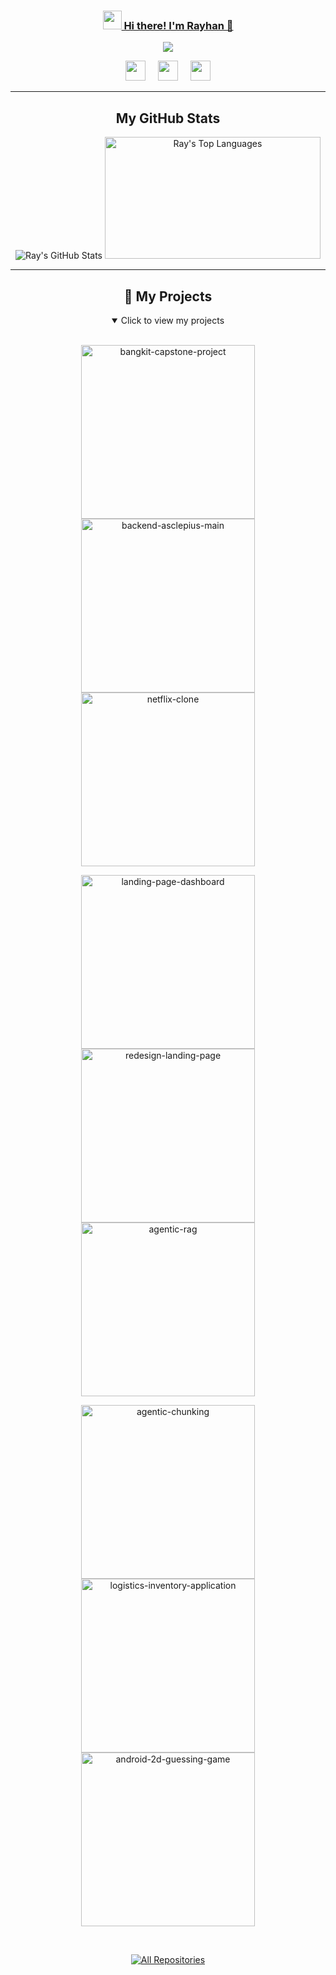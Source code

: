 <p align="center">
  <a href="https://github.com/rayhanfay">
    <h3 align="center"><img src="https://raw.githubusercontent.com/MartinHeinz/MartinHeinz/master/wave.gif" width="30px"> Hi there! I'm Rayhan 👋</h3>
  </a>
</p>

<p align="center">
  <a href="https://github.com/rayhanfay/readme-typing-svg">
    <img src="https://readme-typing-svg.demolab.com/?lines=Cloud%20Computing%20Graduate%20at%20Bangkit%20Academy;AI%20Enthusiast;Aspiring%20React%20Developer;Informatics%20Engineering%20at%20Riau%20University&font=Fira%20Code&center=true&width=600&height=45&color=e25822&vCenter=true&pause=1000&size=22" />
  </a>
</p>

<p align="center">
  <a href="https://www.linkedin.com/in/rayhanalfarassy/" title="LinkedIn"><img width="32px" src="https://i.imgur.com/FGka1lR.png"/></a>
  &#8287;&#8287;&#8287;
  <a href="https://discord.gg/C5wTPHd8TY" title="Discord"><img width="32px" src="https://i.imgur.com/eHkmWFL.png"/></a>
  &#8287;&#8287;&#8287;
  <a href="https://rayhanfay.netlify.app/" title="Portfolio"><img width="32px" src="https://i.imgur.com/9M1sywz.png"></a>
</p>

---

<h2 align="center">My GitHub Stats</h2>
<p align="center">
  <img src="https://github-readme-stats.vercel.app/api?username=rayhanfay&show_icons=true&theme=dark&bg_color=151515&title_color=e25822&icon_color=e25822&text_color=ffffff&hide_border=true" alt="Ray's GitHub Stats" />
  <img src="https://github-readme-stats.vercel.app/api/top-langs?username=rayhanfay&langs_count=10&show_icons=true&locale=en&layout=compact&theme=dark&bg_color=151515&title_color=e25822&icon_color=e25822&text_color=ffffff&hide_border=true&hide=c%2b%2b" alt="Ray's Top Languages" height="195px" width="345px" />
</p>

---

<h2 align="center">📘 My Projects</h2>
<details open align="center">
  <summary>Click to view my projects</summary>
  <br>
  <p align="center">
    <a href="https://github.com/mdaninas/C242-PS006"><img width="278" src="https://denvercoder1-github-readme-stats.vercel.app/api/pin/?username=mdaninas&repo=C242-PS006&theme=dark&bg_color=151515&title_color=e25822&icon_color=e25822&text_color=ffffff&hide_border=true" alt="bangkit-capstone-project"></a>
    <a href="https://github.com/rayhanfay/backend-asclepius-main"><img width="278" src="https://denvercoder1-github-readme-stats.vercel.app/api/pin/?username=rayhanfay&repo=backend-asclepius-main&theme=dark&bg_color=151515&title_color=e25822&icon_color=e25822&text_color=ffffff&hide_border=true" alt="backend-asclepius-main"></a>
    <a href="https://github.com/rayhanfay/netflix-clone"><img width="278" src="https://denvercoder1-github-readme-stats.vercel.app/api/pin/?username=rayhanfay&repo=netflix-clone&theme=dark&bg_color=151515&title_color=e25822&icon_color=e25822&text_color=ffffff&hide_border=true" alt="netflix-clone"></a>
  </p>
  <p align="center">
    <a href="https://github.com/rayhanfay/landing-page-dashboard"><img width="278" src="https://denvercoder1-github-readme-stats.vercel.app/api/pin/?username=rayhanfay&repo=landing-page-dashboard&theme=dark&bg_color=151515&title_color=e25822&icon_color=e25822&text_color=ffffff&hide_border=true" alt="landing-page-dashboard"></a>
    <a href="https://github.com/rayhanfay/redesign-landing-page"><img width="278" src="https://denvercoder1-github-readme-stats.vercel.app/api/pin/?username=rayhanfay&repo=redesign-landing-page&theme=dark&bg_color=151515&title_color=e25822&icon_color=e25822&text_color=ffffff&hide_border=true" alt="redesign-landing-page"></a>
    <a href="https://github.com/rayhanfay/agentic-rag"><img width="278" src="https://denvercoder1-github-readme-stats.vercel.app/api/pin/?username=rayhanfay&repo=agentic-rag&theme=dark&bg_color=151515&title_color=e25822&icon_color=e25822&text_color=ffffff&hide_border=true" alt="agentic-rag"></a>
  </p>
  <p align="center">
    <a href="https://github.com/rayhanfay/agentic-chunking"><img width="278" src="https://denvercoder1-github-readme-stats.vercel.app/api/pin/?username=rayhanfay&repo=agentic-chunking&theme=dark&bg_color=151515&title_color=e25822&icon_color=e25822&text_color=ffffff&hide_border=true" alt="agentic-chunking"></a>
    <a href="https://github.com/rayhanfay/logistics-inventory-application"><img width="278" src="https://denvercoder1-github-readme-stats.vercel.app/api/pin/?username=rayhanfay&repo=logistics-inventory-application&theme=dark&bg_color=151515&title_color=e25822&icon_color=e25822&text_color=ffffff&hide_border=true" alt="logistics-inventory-application"></a>
    <a href="https://github.com/rayhanfay/android-2d-guessing-game"><img width="278" src="https://denvercoder1-github-readme-stats.vercel.app/api/pin/?username=rayhanfay&repo=android-2d-guessing-game&theme=dark&bg_color=151515&title_color=e25822&icon_color=e25822&text_color=ffffff&hide_border=true" alt="android-2d-guessing-game"></a>
  </p>
  <br>
  <p align="center">
    <a href="https://github.com/rayhanfay?tab=repositories&sort=stargazers">
      <img alt="All Repositories" title="All Repositories" src="https://custom-icon-badges.demolab.com/badge/-Click%20Here%20For%20All%20My%20Repos-151515?style=for-the-badge&logoColor=white&logo=repo"/>
    </a>
  </p>
</details>
